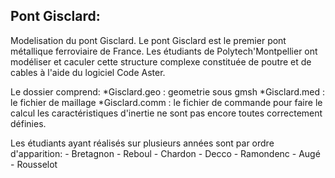 Pont Gisclard:
-------------

Modelisation du pont Gisclard. Le pont Gisclard
est le premier pont métallique ferroviaire de France.
Les étudiants de Polytech'Montpellier ont modéliser
et caculer cette structure complexe constituée de poutre 
et de cables à l'aide du logiciel Code Aster.

Le dossier comprend:
	*Gisclard.geo  : geometrie sous gmsh
	*Gisclard.med  : le fichier de maillage
	*Gisclard.comm : le fichier de commande pour faire le calcul
	         les caractéristiques d'inertie ne sont pas encore
		 toutes correctement définies.


Les étudiants ayant réalisés sur plusieurs années sont par
ordre d'apparition:
      - Bretagnon 
      - Reboul 
      - Chardon
      - Decco
      - Ramondenc
      - Augé 
      - Rousselot
